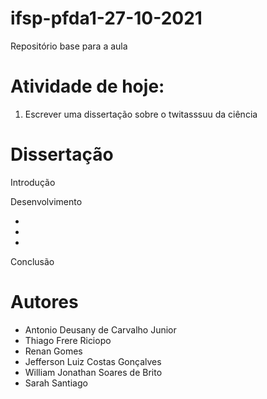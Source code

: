 # ifsp-pfda1-27-10-2021
Repositório base para a aula


# Atividade de hoje:

1. Escrever uma dissertação sobre o twitasssuu da ciência


# Dissertação

Introdução


Desenvolvimento

-

-

-

Conclusão

# Autores

- Antonio Deusany de Carvalho Junior
- Thiago Frere Riciopo
- Renan Gomes
- Jefferson Luiz Costas Gonçalves
- William Jonathan Soares de Brito
- Sarah Santiago
